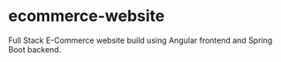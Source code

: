 # ecommerce-website

Full Stack E-Commerce website build using Angular frontend and Spring Boot backend.

